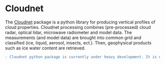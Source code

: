 # Cloudnet
The [Cloudnet](http://devcloudnet.fmi.fi) package is a python library for producing vertical profiles of cloud properties. Cloudnet processing combines (pre-processed) cloud radar, optical lidar, microwave radiometer and model data. The measurements (and model data) are brought into common grid and classified (ice, liquid, aerosol, insects, ect.). Then, geophysical products such as ice water content are retrieved.
```diff
- Cloudnet python package is currently under heavy development. It is not a working software yet.
```
